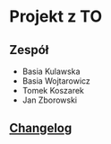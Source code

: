 # Projekt z TO

## Zespół

- Basia Kulawska
- Basia Wojtarowicz
- Tomek Koszarek
- Jan Zborowski

## [Changelog](https://docs.google.com/document/d/1zPx-ABvNut8pxWqVkecDcQAaqJYj3TbBSvxM6fm1j_Y/edit?usp=sharing)
